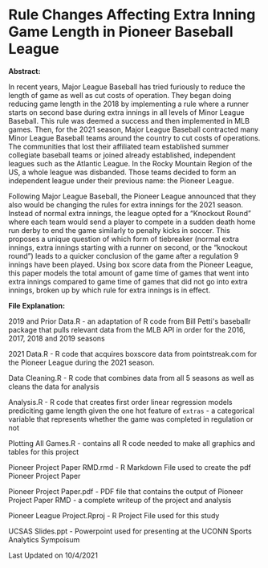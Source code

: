 # Rule Changes Affecting Extra Inning Game Length in Pioneer Baseball League

**Abstract:**

In recent years, Major League Baseball has tried furiously to reduce the length of game as well as cut costs of operation. They began doing reducing game length in the 2018 by implementing a rule where a runner starts on second base during extra innings in all levels of Minor League Baseball. This rule was deemed a success and then implemented in MLB games. Then, for the 2021 season, Major League Baseball contracted many Minor League Baseball teams around the country to cut costs of operations. The communities that lost their affiliated team established summer collegiate baseball teams or joined already established, independent leagues such as the Atlantic League. In the Rocky Mountain Region of the US, a whole league was disbanded. Those teams decided to form an independent league under their previous name: the Pioneer League.

Following Major League Baseball, the Pioneer League announced that they also would be changing the rules for extra innings for the 2021 season. Instead of normal extra innings, the league opted for a “Knockout Round” where each team would send a player to compete in a sudden death home run derby to end the game similarly to penalty kicks in soccer. This proposes a unique question of which form of tiebreaker (normal extra innings, extra innings starting with a runner on second, or the “knockout round”) leads to a quicker conclusion of the game after a regulation 9 innings have been played. Using box score data from the Pioneer League, this paper models the total amount of game time of games that went into extra innings compared to game time of games that did not go into extra innings, broken up by which rule for extra innings is in effect.

**File Explanation:**

2019 and Prior Data.R - an adaptation of R code from Bill Petti's baseballr package that pulls relevant data from the MLB API in order for the 2016, 2017, 2018 and 2019 seasons

2021 Data.R - R code that acquires boxscore data from pointstreak.com for the Pioneer League during the 2021 season.

Data Cleaning.R - R code that combines data from all 5 seasons as well as cleans the data for analysis

Analysis.R - R code that creates first order linear regression models prediciting game length given the one hot feature of `extras` - a categorical variable that represents whether the game was completed in regulation or not

Plotting All Games.R - contains all R code needed to make all graphics and tables for this project

Pioneer Project Paper RMD.rmd - R Markdown File used to create the pdf Pioneer Project Paper

Pioneer Project Paper.pdf - PDF file that contains the output of Pioneer Project Paper RMD - a complete writeup of the project and analysis

Pioneer League Project.Rproj - R Project File used for this study

UCSAS Slides.ppt - Powerpoint used for presenting at the UCONN Sports Analytics Sympoisum

Last Updated on 10/4/2021
